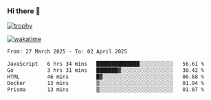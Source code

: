 ### Hi there 👋

[![trophy](https://github-profile-trophy.vercel.app/?username=cxnky&theme=dracula)](https://github.com/ryo-ma/github-profile-trophy)

[![wakatime](https://wakatime.com/badge/user/1c39c599-5497-41b9-a5be-2c4676e7fd23.svg)](https://wakatime.com/@1c39c599-5497-41b9-a5be-2c4676e7fd23)
<!--START_SECTION:waka-->

```txt
From: 27 March 2025 - To: 02 April 2025

JavaScript   6 hrs 34 mins   ██████████████░░░░░░░░░░░   56.61 %
Go           3 hrs 31 mins   ███████▓░░░░░░░░░░░░░░░░░   30.42 %
HTML         46 mins         █▓░░░░░░░░░░░░░░░░░░░░░░░   06.68 %
Docker       13 mins         ▒░░░░░░░░░░░░░░░░░░░░░░░░   01.94 %
Prisma       13 mins         ▒░░░░░░░░░░░░░░░░░░░░░░░░   01.87 %
```

<!--END_SECTION:waka-->
